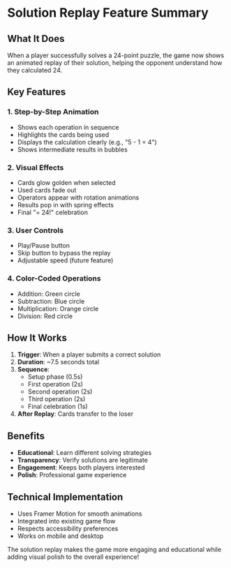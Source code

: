 # Solution Replay Feature Summary

## What It Does
When a player successfully solves a 24-point puzzle, the game now shows an animated replay of their solution, helping the opponent understand how they calculated 24.

## Key Features

### 1. **Step-by-Step Animation**
- Shows each operation in sequence
- Highlights the cards being used
- Displays the calculation clearly (e.g., "5 - 1 = 4")
- Shows intermediate results in bubbles

### 2. **Visual Effects**
- Cards glow golden when selected
- Used cards fade out
- Operators appear with rotation animations
- Results pop in with spring effects
- Final "= 24!" celebration

### 3. **User Controls**
- Play/Pause button
- Skip button to bypass the replay
- Adjustable speed (future feature)

### 4. **Color-Coded Operations**
- Addition: Green circle
- Subtraction: Blue circle  
- Multiplication: Orange circle
- Division: Red circle

## How It Works

1. **Trigger**: When a player submits a correct solution
2. **Duration**: ~7.5 seconds total
3. **Sequence**:
   - Setup phase (0.5s)
   - First operation (2s)
   - Second operation (2s)
   - Third operation (2s)
   - Final celebration (1s)
4. **After Replay**: Cards transfer to the loser

## Benefits

- **Educational**: Learn different solving strategies
- **Transparency**: Verify solutions are legitimate
- **Engagement**: Keeps both players interested
- **Polish**: Professional game experience

## Technical Implementation

- Uses Framer Motion for smooth animations
- Integrated into existing game flow
- Respects accessibility preferences
- Works on mobile and desktop

The solution replay makes the game more engaging and educational while adding visual polish to the overall experience!